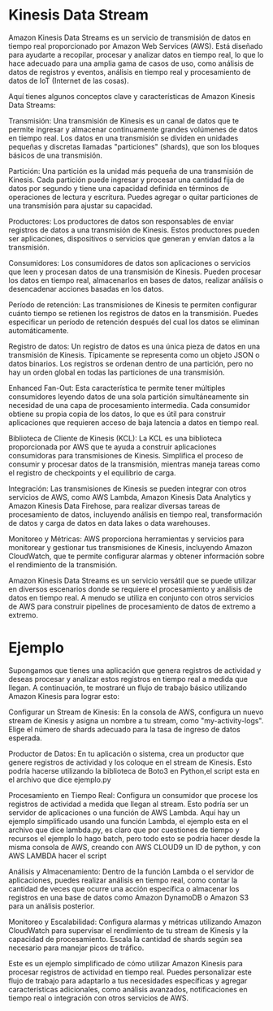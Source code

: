 # Kinesis Data Stream
Amazon Kinesis Data Streams es un servicio de transmisión de datos en tiempo real proporcionado por Amazon Web Services (AWS). Está diseñado para ayudarte a recopilar, procesar y analizar datos en tiempo real, lo que lo hace adecuado para una amplia gama de casos de uso, como análisis de datos de registros y eventos, análisis en tiempo real y procesamiento de datos de IoT (Internet de las cosas).

Aquí tienes algunos conceptos clave y características de Amazon Kinesis Data Streams:

Transmisión: Una transmisión de Kinesis es un canal de datos que te permite ingresar y almacenar continuamente grandes volúmenes de datos en tiempo real. Los datos en una transmisión se dividen en unidades pequeñas y discretas llamadas "particiones" (shards), que son los bloques básicos de una transmisión.

Partición: Una partición es la unidad más pequeña de una transmisión de Kinesis. Cada partición puede ingresar y procesar una cantidad fija de datos por segundo y tiene una capacidad definida en términos de operaciones de lectura y escritura. Puedes agregar o quitar particiones de una transmisión para ajustar su capacidad.

Productores: Los productores de datos son responsables de enviar registros de datos a una transmisión de Kinesis. Estos productores pueden ser aplicaciones, dispositivos o servicios que generan y envían datos a la transmisión.

Consumidores: Los consumidores de datos son aplicaciones o servicios que leen y procesan datos de una transmisión de Kinesis. Pueden procesar los datos en tiempo real, almacenarlos en bases de datos, realizar análisis o desencadenar acciones basadas en los datos.

Período de retención: Las transmisiones de Kinesis te permiten configurar cuánto tiempo se retienen los registros de datos en la transmisión. Puedes especificar un período de retención después del cual los datos se eliminan automáticamente.

Registro de datos: Un registro de datos es una única pieza de datos en una transmisión de Kinesis. Típicamente se representa como un objeto JSON o datos binarios. Los registros se ordenan dentro de una partición, pero no hay un orden global en todas las particiones de una transmisión.

Enhanced Fan-Out: Esta característica te permite tener múltiples consumidores leyendo datos de una sola partición simultáneamente sin necesidad de una capa de procesamiento intermedia. Cada consumidor obtiene su propia copia de los datos, lo que es útil para construir aplicaciones que requieren acceso de baja latencia a datos en tiempo real.

Biblioteca de Cliente de Kinesis (KCL): La KCL es una biblioteca proporcionada por AWS que te ayuda a construir aplicaciones consumidoras para transmisiones de Kinesis. Simplifica el proceso de consumir y procesar datos de la transmisión, mientras maneja tareas como el registro de checkpoints y el equilibrio de carga.

Integración: Las transmisiones de Kinesis se pueden integrar con otros servicios de AWS, como AWS Lambda, Amazon Kinesis Data Analytics y Amazon Kinesis Data Firehose, para realizar diversas tareas de procesamiento de datos, incluyendo análisis en tiempo real, transformación de datos y carga de datos en data lakes o data warehouses.

Monitoreo y Métricas: AWS proporciona herramientas y servicios para monitorear y gestionar tus transmisiones de Kinesis, incluyendo Amazon CloudWatch, que te permite configurar alarmas y obtener información sobre el rendimiento de la transmisión.

Amazon Kinesis Data Streams es un servicio versátil que se puede utilizar en diversos escenarios donde se requiere el procesamiento y análisis de datos en tiempo real. A menudo se utiliza en conjunto con otros servicios de AWS para construir pipelines de procesamiento de datos de extremo a extremo.


# Ejemplo
Supongamos que tienes una aplicación que genera registros de actividad y deseas procesar y analizar estos registros en tiempo real a medida que llegan. A continuación, te mostraré un flujo de trabajo básico utilizando Amazon Kinesis para lograr esto:

Configurar un Stream de Kinesis: En la consola de AWS, configura un nuevo stream de Kinesis y asigna un nombre a tu stream, como "my-activity-logs". Elige el número de shards adecuado para la tasa de ingreso de datos esperada.

Productor de Datos: En tu aplicación o sistema, crea un productor que genere registros de actividad y los coloque en el stream de Kinesis. Esto podría hacerse utilizando la biblioteca de Boto3 en Python,el script esta en el archivo que dice ejemplo.py

Procesamiento en Tiempo Real: Configura un consumidor que procese los registros de actividad a medida que llegan al stream. Esto podría ser un servidor de aplicaciones o una función de AWS Lambda. Aquí hay un ejemplo simplificado usando una función Lambda, el ejemplo esta en el archivo que dice lambda.py, es claro que por cuestiones de tiempo y recursos el ejemplo lo hago batch, pero todo esto se podria hacer desde la misma consola de AWS, creando con AWS CLOUD9 un ID de python, y con AWS LAMBDA hacer el script

Análisis y Almacenamiento: Dentro de la función Lambda o el servidor de aplicaciones, puedes realizar análisis en tiempo real, como contar la cantidad de veces que ocurre una acción específica o almacenar los registros en una base de datos como Amazon DynamoDB o Amazon S3 para un análisis posterior.

Monitoreo y Escalabilidad: Configura alarmas y métricas utilizando Amazon CloudWatch para supervisar el rendimiento de tu stream de Kinesis y la capacidad de procesamiento. Escala la cantidad de shards según sea necesario para manejar picos de tráfico.

Este es un ejemplo simplificado de cómo utilizar Amazon Kinesis para procesar registros de actividad en tiempo real. Puedes personalizar este flujo de trabajo para adaptarlo a tus necesidades específicas y agregar características adicionales, como análisis avanzados, notificaciones en tiempo real o integración con otros servicios de AWS.